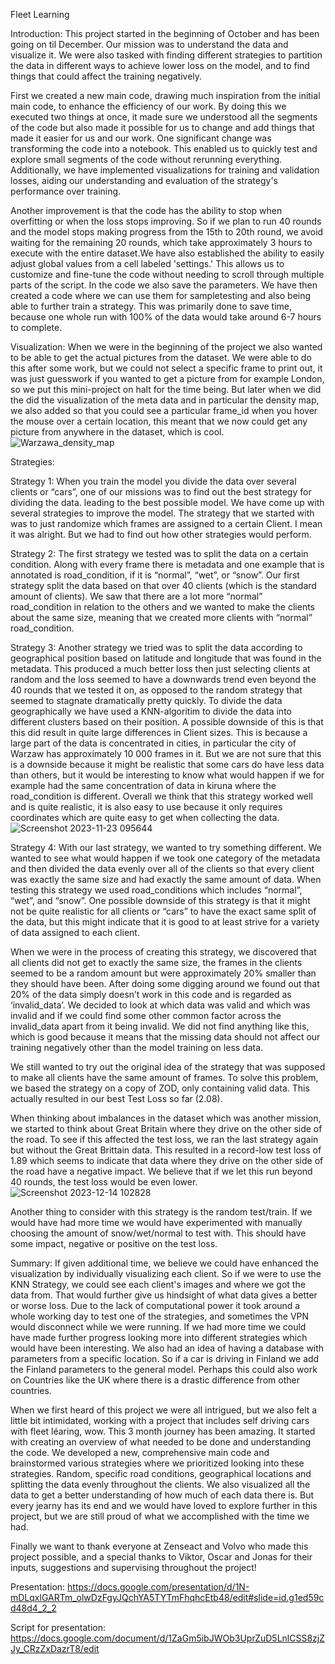 Fleet Learning

Introduction:
This project started in the beginning of October and has been going on til December. Our mission was to understand the data and visualize it. We were also tasked with finding different strategies to partition the data in different ways to achieve lower loss on the model, and to find things that could affect the training negatively.

First we created a new main code, drawing much inspiration from the initial main code, to enhance the efficiency of our work. By doing this we executed two things at once, it made sure we understood all the segments of the code but also made it possible for us to change and add things that made it easier for us and our work. One significant change was transforming the code into a notebook. This enabled us to quickly test and explore small segments of the code without rerunning everything. Additionally, we have implemented visualizations for training and validation losses, aiding our understanding and evaluation of the strategy's performance over training.

Another improvement is that the code has the ability to stop when overfitting or when the loss stops improving. So if we plan to run 40 rounds and the model stops making progress from the 15th to 20th round, we avoid waiting for the remaining 20 rounds, which take approximately 3 hours to execute with the entire dataset.We have also established the ability to easily adjust global values from a cell labeled 'settings.' This allows us to customize and fine-tune the code without needing to scroll through multiple parts of the script. In the code we also save the parameters. We have then created a code where we can use them for sampletesting and also being able to further train a strategy. This was primarily done to save time, because one whole run with 100% of the data would take around 6-7 hours to complete.

Visualization:
When we were in the beginning of the project we also wanted to be able to get the actual pictures from the dataset. We were able to do this after some work, but we could not select a specific frame to print out, it was just guesswork if you wanted to get a picture from for example London, so we put this mini-project on halt for the time being. But later when we did the did the visualization of the meta data and in particular the density map, we also added so that you could see a particular frame_id when you hover the mouse over a certain location, this meant that we now could get any picture from anywhere in the dataset, which is cool.
![Warzawa_density_map](https://github.com/gustavpy/FleetlearningOrebro/assets/149911607/13a988a9-a53c-48d1-8195-fcb52ec36e95)

Strategies:

Strategy 1:
When you train the model you divide the data over several clients or “cars”, one of our missions was to find out the best strategy for dividing the data. leading to the best possible model. 
We have come up with several strategies to improve the model. The strategy that we started with was to just randomize which frames are assigned to a certain Client. I mean it was alright. But we had to find out how other strategies would perform. 

Strategy 2:
The first strategy we tested was to split the data on a certain condition. Along with every frame there is metadata and one example that is annotated is road_condition, if it is “normal”, “wet”, or “snow”. Our first strategy split the data based on that over 40 clients (which is the standard amount of clients). We saw that there are a lot more “normal” road_condition in relation to the others and we wanted to make the clients about the same size, meaning that we created more clients with “normal” road_condition.

Strategy 3:
Another strategy we tried was to split the data according to geographical position based on latitude and longitude that was found in the metadata. This produced a  much better loss then just selecting clients at random and the loss seemed to have a downwards trend even beyond the 40 rounds that we tested it on, as opposed to the random strategy that seemed to stagnate dramatically pretty quickly. To divide the data geographically we have used a KNN-algoritim to divide the data into different clusters based on their position. A possible downside of this is that this did result in quite large differences in Client sizes. This is because a large part of the data is concentrated in cities, in particular the city of Warzaw has approximately 10 000 frames in it. But we are not sure that this is a downside because it might be realistic that some cars do have less data than others, but it would be interesting to know what would happen if we for example had the same concentration of data in kiruna where the road_condition is different. Overall we think that this strategy worked well and is quite realistic, it is also easy to use because it only requires coordinates which are quite easy to get when collecting the data. 
![Screenshot 2023-11-23 095644](https://github.com/gustavpy/FleetlearningOrebro/assets/149911607/cb629433-ca06-40f9-9803-6a5070d6faeb)

Strategy 4:
With our last strategy, we wanted to try something different. We wanted to see what would happen if we took one category of the metadata and then divided the data evenly over all of the clients so that every client was exactly the same size and had exactly the same amount of data. When testing this strategy we used road_conditions which includes “normal”, “wet”, and “snow”. One possible downside of this strategy is that it might not be quite realistic for all clients or “cars” to have the exact same split of the data, but this might indicate that it is good to at least strive for a variety of data assigned to each client. 

When we were in the process of creating this strategy, we discovered that all clients did not get to exactly the same size, the frames in the clients seemed to be a random amount but were approximately 20% smaller than they should have been. After doing some digging around we found out that 20% of the data simply doesn’t work in this code and is regarded as ‘invalid_data’. We decided to look at which data was valid and which was invalid and if we could find some other common factor across the invalid_data apart from it being invalid. We did not find anything like this, which is good because it means that the missing data should not affect our training negatively other than the model training on less data.

We still wanted to try out the original idea of the strategy that was supposed to make all clients have the same amount of frames. To solve this problem, we based the strategy on a copy of ZOD, only containing valid data. This actually resulted in our best Test Loss so far (2.08).

When thinking about imbalances in the dataset which was another mission, we started to think about Great Britain where they drive on the other side of the road. To see if this affected the test loss, we ran the last strategy again but without the Great Brittain data. This resulted in a record-low test loss of 1.89 which seems to indicate that data where they drive on the other side of the road have a negative impact. We believe that if we let this run beyond 40 rounds, the test loss would be even lower.
![Screenshot 2023-12-14 102828](https://github.com/gustavpy/FleetlearningOrebro/assets/149911607/8916bc56-d1ed-47fe-8b81-05f00ea7fd5d)

Another thing to consider with this strategy is the random test/train. If we would have had more time we would have experimented with manually choosing the amount of snow/wet/normal to test with. This should have some impact, negative or positive on the test loss. 

Summary:
If given additional time, we believe we could have enhanced the visualization by individually visualizing each client. So if we were to use the KNN Strategy, we could see each client's images and where we got the data from. That would further give us hindsight of what data gives a better or worse loss. Due to the lack of computational power it took around a whole working day to test one of the strategies, and sometimes the VPN would disconnect while we were running. If we had more time we could have made further progress looking more into different strategies which would have been interesting. We also had an idea of having a database with parameters from a specific location. So if a car is driving in Finland we add the Finland parameters to the general model. Perhaps this could also work on Countries like the UK where there is a drastic difference from other countries.

When we first heard of this project we were all intrigued, but we also felt a little bit intimidated, working with a project that includes self driving cars with fleet léaring, wow. This 3 month journey has been amazing. It started with creating an overview of what needed to be done and understanding the code. We developed a new, comprehensive main code and brainstormed various strategies where we prioritized looking into these strategies. Random, specific road conditions, geographical locations and splitting the data evenly throughout the clients. We also visualized all the data to get a better understanding of how much of each data there is. But every jearny has its end and we would have loved to explore further in this project, but we are still proud of what we accomplished with the time we had.

Finally we want to thank everyone at Zenseact and Volvo who made this project possible, and a special thanks to Viktor, Oscar and Jonas for their inputs, suggestions and supervising throughout the project!






Presentation: https://docs.google.com/presentation/d/1N-mDLqxlGARTm_olwDzFgyJQchYA5TYTmFhqhcEtb48/edit#slide=id.g1ed59cd48d4_2_2 


Script for presentation: https://docs.google.com/document/d/1ZaGm5ibJWOb3UprZuD5LnlCSS8zjZJy_CRzZxDazrT8/edit 


